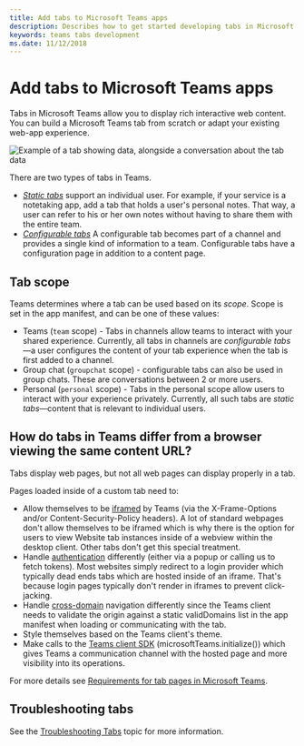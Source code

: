 ```yaml
---
title: Add tabs to Microsoft Teams apps
description: Describes how to get started developing tabs in Microsoft Teams
keywords: teams tabs development
ms.date: 11/12/2018
---
```

# Add tabs to Microsoft Teams apps

Tabs in Microsoft Teams allow you to display rich interactive web content. You can build a Microsoft Teams tab from scratch or adapt your existing web-app experience.

![Example of a tab showing data, alongside a conversation about the tab data](~/assets/images/tab_example.png)

There are two types of tabs in Teams.

* [*Static tabs*](~/concepts/tabs/tabs-static.md) support an individual user. For example, if your service is a notetaking app, add a tab that holds a user's personal notes. That way, a user can refer to his or her own notes without having to share them with the entire team.
* [*Configurable tabs*](~/concepts/tabs/tabs-configurable.md) A configurable tab becomes part of a channel and provides a single kind of information to a team. Configurable tabs have a configuration page in addition to a content page.

## Tab scope

Teams determines where a tab can be used based on its *scope*. Scope is set in the app manifest, and can be one of these values:

* Teams (`team` scope) - Tabs in channels allow teams to interact with your shared experience. Currently, all tabs in channels are *configurable tabs*&mdash;a user configures the content of your tab experience when the tab is first added to a channel.
* Group chat (`groupchat` scope) - configurable tabs can also be used in group chats. These are conversations between 2 or more users.
* Personal (`personal` scope) - Tabs in the personal scope allow users to interact with your experience privately. Currently, all such tabs are *static tabs*&mdash;content that is relevant to individual users.

## How do tabs in Teams differ from a browser viewing the same content URL?

Tabs display web pages, but not all web pages can display properly in a tab.

Pages loaded inside of a custom tab need to:

* Allow themselves to be [iframed](~/concepts/tabs/tabs-content.md) by Teams (via the X-Frame-Options and/or Content-Security-Policy headers). A lot of standard webpages don't allow themselves to be iframed which is why there is the option for users to view Website tab instances inside of a webview within the desktop client. Other tabs don't get this special treatment.
* Handle [authentication](~/concepts/authentication/auth-flow-tab.md) differently (either via a popup or calling us to fetch tokens). Most websites simply redirect to a login provider which typically dead ends tabs which are hosted inside of an iframe. That's because login pages typically don't render in iframes to prevent click-jacking.
* Handle [cross-domain](~/concepts/tabs/cross-domain.md) navigation differently since the Teams client needs to validate the origin against a static validDomains list in the app manifest when loading or communicating with the tab.
* Style themselves based on the Teams client's theme.
* Make calls to the [Teams client SDK](/javascript/api/overview/msteams-client) (microsoftTeams.initialize()) which gives Teams a communication channel with the hosted page and more visibility into its operations.

For more details see [Requirements for tab pages in Microsoft Teams](~/resources/general/requirements.md).

## Troubleshooting tabs

See the [Troubleshooting Tabs](~/troubleshoot/troubleshoot#troubleshooting-tabs.md) topic for more information.